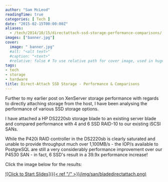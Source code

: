 ```yaml
---
author: "Sam McLeod"
readingTime: true
categories: [ Tech ]
date: "2015-02-15T00:00:00Z"
aliases:
  - /tech/2014/10/15/directattach-ssd-storage-performance-comparisons/
images: ["banner.jpg"]
cover:
  image: " banner.jpg"
  #alt: "<alt text>"
  #caption: "<text>"
  #relative: false # To use relative path for cover image, used in hugo Page-bundles
tags:
- tech
- storage
- hardware
title: Direct-Attach SSD Storage - Performance & Comparisons
---
```


Further to my earlier post on XenServer storage performance with regards to directly attaching storage from the host, I have been analysing the performance of various SSD storage options.

I have attached a HP DS2220sb storage blade to an existing server blade and compared performance with 4 and 6 SSD RAID-10 to our existing iSCSI SANs.

While the P420i RAID controller in the DS2220sb is clearly saturated and unable to provide throughput much over 1,100MB/s - the IOP/s available to PostgreSQL are still a very considerably performance improvement over our P4530 SAN - in fact, 6 SSD's result in a 39.9x performance increase!

Click the image below for the results:

[![Click to Start Slides]({{< ref "/" >}}/img/san/bladedirectattach.png)](https://ixa.io/wp-content/uploads/2015/01/SSDvsSAN.pdf)

<!-- #TODO: fix broken link to SSDvsSAN.pdf -->
